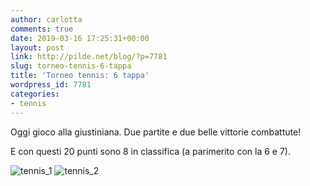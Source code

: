 ```yaml
---
author: carlotta
comments: true
date: 2019-03-16 17:25:31+00:00
layout: post
link: http://pilde.net/blog/?p=7781
slug: torneo-tennis-6-tappa
title: 'Torneo tennis: 6 tappa'
wordpress_id: 7781
categories:
- tennis
---
```


Oggi gioco alla giustiniana. Due partite e due belle vittorie combattute!

E con questi 20 punti sono 8 in classifica (a parimerito con la 6 e 7).

![tennis_1](http://pilde.net/blog/wp-content/uploads/2019/03/tennis_1.png) ![tennis_2](http://pilde.net/blog/wp-content/uploads/2019/03/tennis_2.png)

